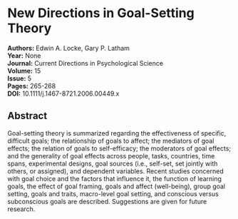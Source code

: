 # New Directions in Goal-Setting Theory

**Authors:** Edwin A. Locke, Gary P. Latham  
**Year:** None  
**Journal:** Current Directions in Psychological Science  
**Volume:** 15  
**Issue:** 5  
**Pages:** 265-268  
**DOI:** 10.1111/j.1467-8721.2006.00449.x  

## Abstract
Goal-setting theory is summarized regarding the effectiveness of specific, difficult goals; the relationship of goals to affect; the mediators of goal effects; the relation of goals to self-efficacy; the moderators of goal effects; and the generality of goal effects across people, tasks, countries, time spans, experimental designs, goal sources (i.e., self-set, set jointly with others, or assigned), and dependent variables. Recent studies concerned with goal choice and the factors that influence it, the function of learning goals, the effect of goal framing, goals and affect (well-being), group goal setting, goals and traits, macro-level goal setting, and conscious versus subconscious goals are described. Suggestions are given for future research.

